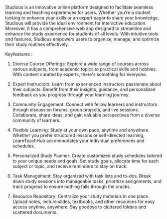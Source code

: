 Studious is an innovative online platform designed to facilitate seamless learning and teaching experiences for users. Whether you're a student looking to enhance your skills or an expert eager to share your knowledge, Studious will provide the ideal environment for interactive education. Moreover, it has a comprehensive web app designed to streamline and enhance the study experience for students of all levels. With intuitive tools and features, Studious empowers users to organize, manage, and optimize their study routines effectively.

Keyfeatures :

1. Diverse Course Offerings: Explore a wide range of courses across various subjects, from academic topics to practical skills and hobbies. With content curated by experts, there's something for everyone.

2. Expert Instructors: Learn from experienced instructors passionate about their subjects. Benefit from their insights, guidance, and personalized feedback as you progress through your learning journey.

3. Community Engagement: Connect with fellow learners and instructors through discussion forums, group projects, and live sessions. Collaborate, share ideas, and gain valuable perspectives from a diverse community of learners.

4. Flexible Learning: Study at your own pace, anytime and anywhere. Whether you prefer structured lessons or self-directed learning, LearnTeachHub accommodates your individual preferences and schedules.

5. Personalized Study Planner: Create customized study schedules tailored to your unique needs and goals. Set study goals, allocate time for each subject or topic, and receive reminders to stay on track.

6. Task Management: Stay organized with task lists and to-dos. Break down study sessions into manageable tasks, prioritize assignments, and track progress to ensure nothing falls through the cracks.

7. Resource Repository: Centralize your study materials in one place. Upload notes, lecture slides, textbooks, and other resources for easy access anytime, anywhere. Say goodbye to cluttered folders and scattered documents.
